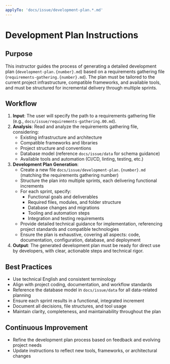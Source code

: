 ```yaml
---
applyTo: 'docs/issue/development-plan.*.md'
---
```


# Development Plan Instructions

## Purpose

This instructor guides the process of generating a detailed development plan (`development-plan.{number}.md`) based on a requirements gathering file (`requirements-gathering.{number}.md`). The plan must be tailored to the current project infrastructure, compatible frameworks, and available tools, and must be structured for incremental delivery through multiple sprints.

## Workflow

1. **Input**: The user will specify the path to a requirements gathering file (e.g., `docs/issue/requirements-gathering.00.md`).
2. **Analysis**: Read and analyze the requirements gathering file, considering:
   - Existing infrastructure and architecture
   - Compatible frameworks and libraries
   - Project structure and conventions
   - Database model (reference `docs/issue/data` for schema guidance)
   - Available tools and automation (CI/CD, linting, testing, etc.)
3. **Development Plan Generation**:
   - Create a new file `docs/issue/development-plan.{number}.md` (matching the requirements gathering number)
   - Structure the plan into multiple sprints, each delivering functional increments
   - For each sprint, specify:
     - Functional goals and deliverables
     - Required files, modules, and folder structure
     - Database changes and migrations
     - Tooling and automation steps
     - Integration and testing requirements
   - Provide detailed technical guidance for implementation, referencing project standards and compatible technologies
   - Ensure the plan is exhaustive, covering all aspects: code, documentation, configuration, database, and deployment
4. **Output**: The generated development plan must be ready for direct use by developers, with clear, actionable steps and technical rigor.

## Best Practices

- Use technical English and consistent terminology
- Align with project coding, documentation, and workflow standards
- Reference the database model in `docs/issue/data` for all data-related planning
- Ensure each sprint results in a functional, integrated increment
- Document all decisions, file structures, and tool usage
- Maintain clarity, completeness, and maintainability throughout the plan

## Continuous Improvement

- Refine the development plan process based on feedback and evolving project needs
- Update instructions to reflect new tools, frameworks, or architectural changes
